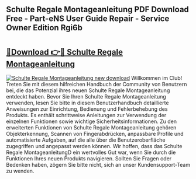 ## Schulte Regale Montageanleitung PDF Download Free - Part-eNS User Guide Repair - Service Owner Edition Rgi6b

# <h2><a href="http://df6zuh.blite.top/?on=Schulte+Regale+Montageanleitung">🔗Download 👉🔴 Schulte Regale Montageanleitung</a></h2>

[![Schulte Regale Montageanleitung new download](https://i.imgur.com/lujVjoI.png)](http://df6zuh.blite.top/?on=Schulte+Regale+Montageanleitung)
Willkommen im Club! Treten Sie mit diesem hilfreichen Handbuch der Community von Benutzern bei, die das Potenzial ihres neuen Schulte Regale Montageanleitung entdeckt haben. Bevor Sie Ihren Schulte Regale Montageanleitung verwenden, lesen Sie bitte in diesem Benutzerhandbuch detaillierte Anweisungen zur Einrichtung, Bedienung und Fehlerbehebung des Produkts. Es enthält schrittweise Anleitungen zur Verwendung der einzelnen Funktionen sowie wichtige Sicherheitsinformationen. Zu den erweiterten Funktionen von Schulte Regale Montageanleitung gehören Objekterkennung, Scannen von Fingerabdrücken, anpassbare Profile und automatisierte Aufgaben, auf die alle über die Benutzeroberfläche zugegriffen und angepasst werden können. Wir hoffen, dass das Schulte Regale MontageanleitungD ein wertvolles Gut war, wenn Sie durch die Funktionen Ihres neuen Produkts navigieren. Sollten Sie Fragen oder Bedenken haben, zögern Sie bitte nicht, sich an unser Kundensupport-Team zu wenden.
